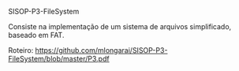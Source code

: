 
SISOP-P3-FileSystem

Consiste na implementação de um sistema de arquivos simplificado, baseado em FAT.

Roteiro: https://github.com/mlongarai/SISOP-P3-FileSystem/blob/master/P3.pdf
